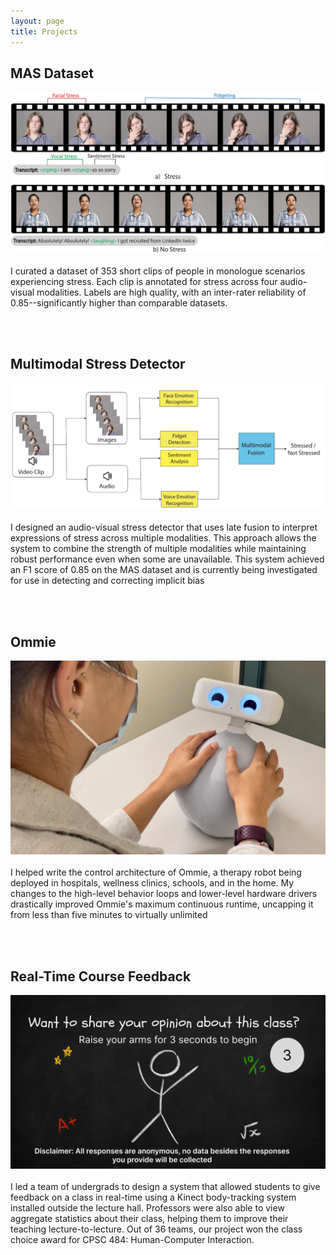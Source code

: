 ```yaml
---
layout: page
title: Projects
---
```

## MAS Dataset
![MAS Dataset](assets/images/mas_dataset.png)
<br><br>
I curated a dataset of 353 short clips of people in monologue scenarios experiencing stress. Each clip is annotated for stress across four audio-visual modalities. Labels are high quality, with an inter-rater reliability of 0.85--significantly higher than comparable datasets.

<br>
<br>

## Multimodal Stress Detector
![Multimodal Stress Detector](assets/images/icmi2024.png)
<br><br>
I designed an audio-visual stress detector that uses late fusion to interpret expressions of stress across multiple modalities. This approach allows the system to combine the strength of multiple modalities while maintaining robust performance even when some are unavailable. This system achieved an F1 score of 0.85 on the MAS dataset and is currently being investigated for use in detecting and correcting implicit bias

<br>
<br>

## Ommie
![Ommie](assets/images/ommie.png)
<br><br>
I helped write the control architecture of Ommie, a therapy robot being deployed in hospitals, wellness clinics, schools, and in the home. My changes to the high-level behavior loops and lower-level hardware drivers drastically improved Ommie's maximum continuous runtime, uncapping it from less than five minutes to virtually unlimited

<br>
<br>

## Real-Time Course Feedback
![Course Feedback](assets/images/course_feedback.png)
<br><br>
I led a team of undergrads to design a system that allowed students to give feedback on a class in real-time using a Kinect body-tracking system installed outside the lecture hall. Professors were also able to view aggregate statistics about their class, helping them to improve their teaching lecture-to-lecture. Out of 36 teams, our project won the class choice award for CPSC 484: Human-Computer Interaction.